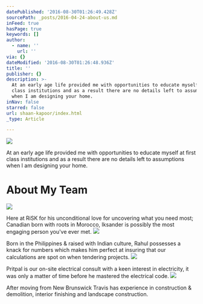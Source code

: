 ```yaml
---
datePublished: '2016-08-30T01:26:49.428Z'
sourcePath: _posts/2016-04-24-about-us.md
inFeed: true
hasPage: true
keywords: []
author:
  - name: ''
    url: ''
via: {}
dateModified: '2016-08-30T01:26:48.936Z'
title: ''
publisher: {}
description: >-
  At an early age life provided me with opportunities to educate myself at first
  class institutions and as a result there are no details left to assumptions
  when I am designing your home.
inNav: false
starred: false
url: shaan-kapoor/index.html
_type: Article

---
```

![](https://the-grid-user-content.s3-us-west-2.amazonaws.com/89c29666-a606-4785-9953-b7c84cceb25c.jpg)

At an early age life provided me with opportunities to educate myself at first class institutions and as a result there are no details left to assumptions when I am designing your home.

# About My Team
![](https://the-grid-user-content.s3-us-west-2.amazonaws.com/f4fe1b39-43f2-4acc-91c0-f1dbaf7a8074.jpg)

Here at RiSK for his unconditional love for uncovering what you need most; Canadian born with roots in Morocco, Iksander is possibly the most engaging person you've ever met.
![](https://the-grid-user-content.s3-us-west-2.amazonaws.com/8856bf18-b006-4b75-a7b3-336af42e5ccc.jpg)

Born in the Philippines & raised with Indian culture, Rahul possesses a knack for numbers which makes him perfect at insuring that our calculations are spot on when tendering projects.
![](https://the-grid-user-content.s3-us-west-2.amazonaws.com/caa53464-1a37-4190-a028-adec9c4c6f0d.jpg)

Pritpal is our on-site electrical consult with a keen interest in electricity, it was only a matter of time before he mastered the electrical code.
![](https://s3-us-west-2.amazonaws.com/the-grid-img/p/6cabdc8a7468a231ca4aa30253681f568a1a64fc.png)

After moving from New Brunswick Travis has experience in construction & demolition, interior finishing and landscape construction.